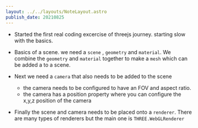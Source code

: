 ```yaml
---
layout: ../../layouts/NoteLayout.astro
publish_date: 20210825
---
```


- Started the first real coding excercise of threejs journey. starting slow with the basics.
- Basics of a scene. we need a `scene` , `geometry` and `material`. We combine the `geometry` and `material` together to make a `mesh` which can be added a to a scene.

- Next we need a `camera` that also needs to be added to the scene
  - the camera needs to be configured to have an FOV and aspect ratio.
  - the camera has a position property where you can configure the x,y,z position of the camera
- Finally the scene and camera needs to be placed onto a `renderer`. There are many types of renderers but the main one is `THREE.WebGLRenderer`
